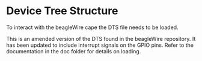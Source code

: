 # Device Tree Structure

To interact with the beagleWire cape the DTS file needs to be loaded. 

This is an amended version of the DTS found in the beagleWire repository. It has been updated to include interrupt signals on the GPIO pins. Refer to the documentation in the doc folder for details on loading. 
